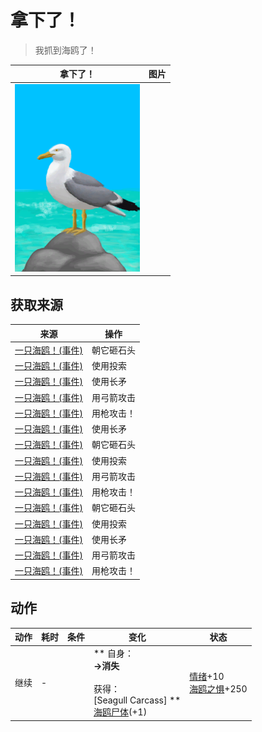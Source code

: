 # 拿下了！  
> 我抓到海鸥了！  
  
  拿下了！  |   图片   
 ----  |  ----:   
   |  <img decoding="async" src="Sprite/Seagull.png" href="a.md" style="max-width:300px;max-height:300px;">   
  
## 获取来源  
来源  |  操作  
----  |  ----  
[一只海鸥！(事件)](Event_SeagullFight.md)  |  朝它砸石头  
[一只海鸥！(事件)](Event_SeagullFight.md)  |  使用投索  
[一只海鸥！(事件)](Event_SeagullFight.md)  |  使用长矛  
[一只海鸥！(事件)](Event_SeagullFight.md)  |  用弓箭攻击  
[一只海鸥！(事件)](Event_SeagullFight.md)  |  用枪攻击！  
[一只海鸥！(事件)](Event_SeagullRaid.md)  |  使用长矛  
[一只海鸥！(事件)](Event_SeagullRaid.md)  |  朝它砸石头  
[一只海鸥！(事件)](Event_SeagullRaid.md)  |  使用投索  
[一只海鸥！(事件)](Event_SeagullRaid.md)  |  用弓箭攻击  
[一只海鸥！(事件)](Event_SeagullRaid.md)  |  用枪攻击！  
[一只海鸥！(事件)](Event_SeagullRaidCrop.md)  |  朝它砸石头  
[一只海鸥！(事件)](Event_SeagullRaidCrop.md)  |  使用投索  
[一只海鸥！(事件)](Event_SeagullRaidCrop.md)  |  使用长矛  
[一只海鸥！(事件)](Event_SeagullRaidCrop.md)  |  用弓箭攻击  
[一只海鸥！(事件)](Event_SeagullRaidCrop.md)  |  用枪攻击！  
## 动作  
动作  |  耗时  |  条件  |  变化  |  状态  
----  |  ----  |  ----  |  ----  |  ----  
继续<br>  |  -  |    |  ** 自身：**<br>→消失<br><br>** 获得： **<br>** [Seagull Carcass] **<br>  [海鸥尸体](SeagullDead.md)(+1)<br>  |  [情绪](Morale.md)+10<br>[海鸥之惧](SeagullFear.md)+250  


<script>document.title="拿下了！ - 卡牌生存百科 Card Survival Wiki";</script>
